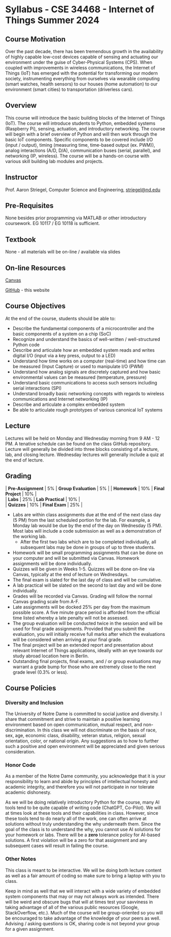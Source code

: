 # Syllabus - CSE 34468 - Internet of Things Summer 2024

## Course Motivation

Over the past decade, there has been tremendous growth in the availability of highly capable low-cost devices capable of sensing and actuating our environment under the guise of Cyber-Physical Systems (CPS). When coupled with improvements in wireless communications, the Internet of Things (IoT) has emerged with the potential for transforming our modern society, instrumenting everything from ourselves via wearable computing (smart watches, health sensors) to our houses (home automation) to our environment (smart cities) to transportation (driverless cars).

## Overview

This course will introduce the basic building blocks of the Internet of Things (IoT). The course will introduce students to Python, embedded systems (Raspberry Pi), sensing, actuation, and introductory networking. The course will begin with a brief overview of Python and will then work through the basic IoT components. Specific components to be covered include I/O (input / output), timing (measuring time, time-based output (ex. PWM)), analog interactions (A/D, D/A), communication buses (serial, parallel), and networking (IP, wireless). The course will be a hands-on course with various skill building lab modules and projects.

## Instructor

Prof. Aaron Striegel, Computer Science and Engineering, striegel@nd.edu

## Pre-Requisites

None besides prior programming via MATLAB or other introductory coursework.  EG 10117 / EG 10118 is sufficient.

## Textbook

None - all materials will be on-line / available via slides

## On-line Resources

[Canvas](https://canvas.nd.edu/)

[GitHub](https://github.com/adstriegel/cse34468-su24) - this website

## Course Objectives

At the end of the course, students should be able to:

* Describe the fundamental components of a microcontroller and the basic components of a system on a chip (SoC)
* Recognize and understand the basics of well-written / well-structured Python code
* Describe and articulate how an embedded system reads and writes digital I/O (input via a key press, output to a LED)
* Understand how time works on a computer (real-time) and how time can be measured (Input Capture) or used to manipulate I/O (PWM)
* Understand how analog signals are discretely captured and how basic environmental values can be measured (temperature, pressure)
* Understand basic communications to access such sensors including serial interactions (SPI)
* Understand broadly basic networking concepts with regards to wireless communications and Internet networking (IP)
* Describe and articulate a complex embedded system 
* Be able to articulate rough prototypes of various canonical IoT systems

## Lecture

Lectures will be held on Monday and Wednesday morning from 9 AM - 12 PM.  A tenative schedule can be found on the class GitHub repository.  Lecture will generally be divided into three blocks consisting of a lecture, lab, and closing lecture.  Wednesday lectures will generally include a quiz at the end of lecture.  

## Grading

| **Pre-Assignment** | 5% | **Group Evaluation** | 5% | 
| **Homework** | 10% | **Final Project** | 10% |  
| **Labs** | 25% | **Lab Practical** | 10% |   
| **Quizzes** | 10% | **Final Exam** | 25% | 

* Labs are within class assignments due at the end of the next class day (5 PM) from the last scheduled portion for the lab.  For example, a Monday lab would be due by the end of the day on Wednesday (5 PM). Most labs will include a code submission as well as a demonstration of the working lab.  
   * After the first two labs which are to be completed individually, all subsequent labs may be done in groups of up to three students.
* Homework will be small programming assignments that can be done on your computer and will be submitted via Canvas. Homework assignments will be done individually.
* Quizzes will be given in Weeks 1-5. Quizzes will be done on-line via Canvas, typically at the end of lecture on Wednesdays.
* The final exam is slated for the last day of class and will be cumulative.
* A lab practical will be slated on the second to last day and will be done individually.  
* Grades will be recorded via Canvas. Grading will follow the normal Canvas grading scale from A-F.
* Late assignments will be docked 25% per day from the maximum possible score. A five minute grace period is afforded from the official time listed whereby a late penalty will not be assessed.
* The group evaluation will be conducted twice in the session and will be used for final grade assignments.  Provided that you submit the evaluation, you will initially receive full marks after which the evaluations will be considered when arriving at your final grade.  
* The final project will be an extended report and presentation about relevant Internet of Things applications, ideally with an eye towards our study abroad location here in Berlin. 
* Outstanding final projects, final exams, and / or group evaluations may warrant a grade bump for those who are extremely close to the next grade level (0.3% or less).

## Course Policies

### Diversity and Inclusion

The University of Notre Dame is committed to social justice and diversity. I share that commitment and strive to maintain a positive learning environment based on open communication, mutual respect, and non-discrimination. In this class we will not discriminate on the basis of race, sex, age, economic class, disability, veteran status, religion, sexual orientation, color, or national origin. Any suggestions as to how to further such a positive and open environment will be appreciated and given serious consideration.

### Honor Code

As a member of the Notre Dame community, you acknowledge that it is your responsibility to learn and abide by principles of intellectual honesty and academic integrity, and therefore you will not participate in nor tolerate academic dishonesty.

As we will be doing relatively introductory Python for the course, many AI tools tend to be quite capable of writing code (ChatGPT, Co-Pilot). We will at times look at these tools and their capabilities in class. However, since these tools tend to do nearly all of the work, one can often arrive at solutions without truly understanding the why underneath them. Since the goal of the class is to understand the why, you cannot use AI solutions for your homework or labs. There will be a **zero** tolerance policy for AI-based solutions. A first violation will be a zero for that assignment and any subsequent cases will result in failing the course.

### Other Notes

This class is meant to be interactive.  We will be doing both lecture content as well as a fair amount of coding so make sure to bring a laptop with you to class.  

Keep in mind as well that we will interact with a wide variety of embedded system components that may or may not always work as intended.  There will be weird and obscure bugs that will at times test your savviness in taking advantage of all of the various public resources (Google, StackOverflow, etc.).  Much of the course will be group-oriented so you will be encouraged to take advantage of the knowledge of your peers as well.  Advising / asking questions is OK, sharing code is not beyond your group for a given assignment.  


